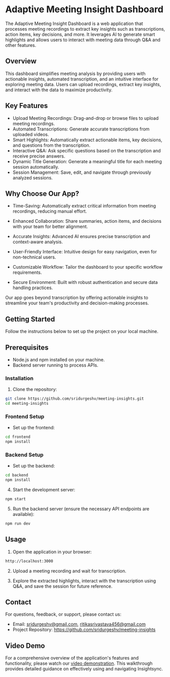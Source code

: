 # Adaptive Meeting Insight Dashboard
The Adaptive Meeting Insight Dashboard is a web application that processes meeting recordings to extract key insights such as transcriptions, action items, key decisions, and more. It leverages AI to generate smart highlights and allows users to interact with meeting data through Q&A and other features.

## Overview
This dashboard simplifies meeting analysis by providing users with actionable insights, automated transcription, and an intuitive interface for exploring meeting data. Users can upload recordings, extract key insights, and interact with the data to maximize productivity.

## Key Features
- Upload Meeting Recordings: Drag-and-drop or browse files to upload meeting recordings.
- Automated Transcriptions: Generate accurate transcriptions from uploaded videos.
- Smart Highlights: Automatically extract actionable items, key decisions, and questions from the transcription.
- Interactive Q&A: Ask specific questions based on the transcription and receive precise answers.
- Dynamic Title Generation: Generate a meaningful title for each meeting session automatically.
- Session Management: Save, edit, and navigate through previously analyzed sessions.

## Why Choose Our App?
- Time-Saving: Automatically extract critical information from meeting recordings, reducing manual effort.

- Enhanced Collaboration: Share summaries, action items, and decisions with your team for better alignment.

- Accurate Insights: Advanced AI ensures precise transcription and context-aware analysis.

- User-Friendly Interface: Intuitive design for easy navigation, even for non-technical users.

- Customizable Workflow: Tailor the dashboard to your specific workflow requirements.

- Secure Environment: Built with robust authentication and secure data handling practices.

Our app goes beyond transcription by offering actionable insights to streamline your team's productivity and decision-making processes.

## Getting Started
Follow the instructions below to set up the project on your local machine.

## Prerequisites
- Node.js and npm installed on your machine.
- Backend server running to process APIs.

### Installation

1. Clone the repository:
```bash
git clone https://github.com/sridurgeshv/meeting-insights.git
cd meeting-insights
```

### Frontend Setup

- Set up the frontend:
```bash
cd frontend
npm install
```

### Backend Setup

- Set up the backend:
```bash
cd backend
npm install
```

4. Start the development server:
```bash
npm start
```

5. Run the backend server (ensure the necessary API endpoints are available):
```bash
npm run dev
```

## Usage

1. Open the application in your browser:
```bash
http://localhost:3000
```

2. Upload a meeting recording and wait for transcription.

3. Explore the extracted highlights, interact with the transcription using Q&A, and save the session for future reference.

## Contact

For questions, feedback, or support, please contact us:

- Email: sridurgeshv@gmail.com, ritikasrivastava456@gmail.com
- Project Repository: https://github.com/sridurgeshv/meeting-insights
  
## Video Demo
For a comprehensive overview of the application's features and functionality, please watch our [video demonstration](). This walkthrough provides detailed guidance on effectively using and navigating Insightsync.
